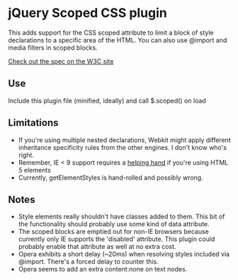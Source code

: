 jQuery Scoped CSS plugin
========================
This adds support for the CSS scoped attribute to limit a block of style declarations to a specific area of the HTML. You can also use @import and media filters in scoped blocks.

[Check out the spec on the W3C site](http://www.w3.org/TR/html5/semantics.html#the-style-element)

Use
---
Include this plugin file (minified, ideally) and call $.scoped() on load

Limitations
-----------
 * If you're using multiple nested declarations, Webkit might apply different inheritance specificity rules from the other engines. I don't know who's right.
 * Remember, IE < 9 support requires a [helping hand](http://code.google.com/p/html5shim) if you're using HTML 5 elements
 * Currently, getElementStyles is hand-rolled and possibly wrong.

Notes
-----
 * Style elements really shouldn't have classes added to them. This bit of the functionality should probably use some kind of data attribute.
 * The scoped blocks are emptied out for non-IE browsers because currently only IE supports the 'disabled' attribute. This plugin could probably enable that attribute as well at no extra cost.
 * Opera exhibits a short delay (~20ms) when resolving styles included via @import. There's a forced delay to counter this.
 * Opera seems to add an extra content:none on text nodes.